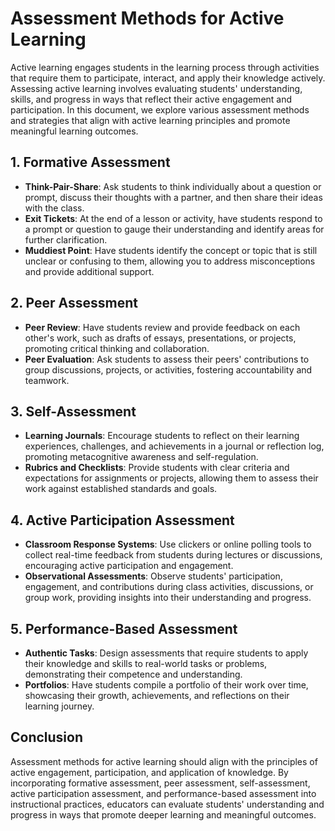 # Assessment Methods for Active Learning

Active learning engages students in the learning process through activities that require them to participate, interact, and apply their knowledge actively. Assessing active learning involves evaluating students' understanding, skills, and progress in ways that reflect their active engagement and participation. In this document, we explore various assessment methods and strategies that align with active learning principles and promote meaningful learning outcomes.

## 1. Formative Assessment

- **Think-Pair-Share**: Ask students to think individually about a question or prompt, discuss their thoughts with a partner, and then share their ideas with the class.
- **Exit Tickets**: At the end of a lesson or activity, have students respond to a prompt or question to gauge their understanding and identify areas for further clarification.
- **Muddiest Point**: Have students identify the concept or topic that is still unclear or confusing to them, allowing you to address misconceptions and provide additional support.

## 2. Peer Assessment

- **Peer Review**: Have students review and provide feedback on each other's work, such as drafts of essays, presentations, or projects, promoting critical thinking and collaboration.
- **Peer Evaluation**: Ask students to assess their peers' contributions to group discussions, projects, or activities, fostering accountability and teamwork.

## 3. Self-Assessment

- **Learning Journals**: Encourage students to reflect on their learning experiences, challenges, and achievements in a journal or reflection log, promoting metacognitive awareness and self-regulation.
- **Rubrics and Checklists**: Provide students with clear criteria and expectations for assignments or projects, allowing them to assess their work against established standards and goals.

## 4. Active Participation Assessment

- **Classroom Response Systems**: Use clickers or online polling tools to collect real-time feedback from students during lectures or discussions, encouraging active participation and engagement.
- **Observational Assessments**: Observe students' participation, engagement, and contributions during class activities, discussions, or group work, providing insights into their understanding and progress.

## 5. Performance-Based Assessment

- **Authentic Tasks**: Design assessments that require students to apply their knowledge and skills to real-world tasks or problems, demonstrating their competence and understanding.
- **Portfolios**: Have students compile a portfolio of their work over time, showcasing their growth, achievements, and reflections on their learning journey.

## Conclusion

Assessment methods for active learning should align with the principles of active engagement, participation, and application of knowledge. By incorporating formative assessment, peer assessment, self-assessment, active participation assessment, and performance-based assessment into instructional practices, educators can evaluate students' understanding and progress in ways that promote deeper learning and meaningful outcomes.
